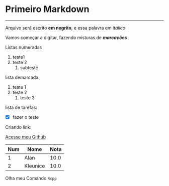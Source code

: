 # Primeiro Markdown
***
Arquivo será escrito **em negrito**, e essa palavra em *itálico*

Vamos começar a digitar, fazendo misturas de __*marcações*__

Listas numeradas

1. teste1
1. teste 2
   1. subteste

lista demarcada:

1. teste 1
2. teste 2
   1. teste 3

lista de tarefas:


- [x] fazer o teste

Criando link:

[Acesse meu Github](https://github.com/alan-assuncao)

Num | Nome | Nota
--- | --- | ---
1| Alan | 10.0
2| Kleunice | 10.0

Olha meu Comando `Rcpp`
